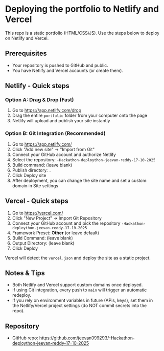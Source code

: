 # Deploying the portfolio to Netlify and Vercel

This repo is a static portfolio (HTML/CSS/JS). Use the steps below to deploy on Netlify and Vercel.

## Prerequisites
- Your repository is pushed to GitHub and public.
- You have Netlify and Vercel accounts (or create them).

## Netlify - Quick steps
### Option A: Drag & Drop (Fast)
1. Go to https://app.netlify.com/drop
2. Drag the entire `portfolio` folder from your computer onto the page
3. Netlify will upload and publish your site instantly

### Option B: Git Integration (Recommended)
1. Go to https://app.netlify.com/
2. Click "Add new site" → "Import from Git"
3. Connect your GitHub account and authorize Netlify
4. Select the repository: `-Hackathon-deploython-jeevan-reddy-17-10-2025`
5. Build command: (leave blank)
6. Publish directory: `.`
7. Click Deploy site
8. After deployment, you can change the site name and set a custom domain in Site settings

## Vercel - Quick steps
1. Go to https://vercel.com/
2. Click "New Project" → Import Git Repository
3. Connect your GitHub account and pick the repository `-Hackathon-deploython-jeevan-reddy-17-10-2025`
4. Framework Preset: **Other** (or leave default)
5. Build Command: (leave blank)
6. Output Directory: (leave blank)
7. Click Deploy

Vercel will detect the `vercel.json` and deploy the site as a static project.

## Notes & Tips
- Both Netlify and Vercel support custom domains once deployed.
- If using Git integration, every push to `main` will trigger an automatic redeploy.
- If you rely on environment variables in future (APIs, keys), set them in the Netlify/Vercel project settings (do NOT commit secrets into the repo).

## Repository
- GitHub repo: https://github.com/jeevan099293/-Hackathon-deploython-jeevan-reddy-17-10-2025

